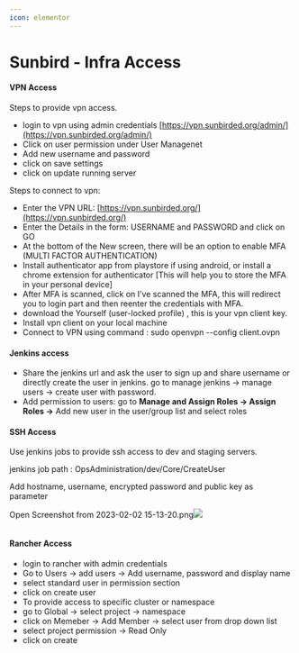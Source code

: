 ```yaml
---
icon: elementor
---
```


# Sunbird - Infra Access

#### VPN Access <a href="#vpn-access" id="vpn-access"></a>

Steps to provide vpn access.

* login to vpn using admin credentials [https://vpn.sunbirded.org/admin/](https://vpn.sunbirded.org/admin/)
* Click on user permission under User Managenet
* Add new username and password
* click on save settings
* click on update running server

Steps to connect to vpn:

* Enter the VPN URL: [https://vpn.sunbirded.org/](https://vpn.sunbirded.org/)
* Enter the Details in the form: USERNAME and PASSWORD and click on GO&#x20;
* At the bottom of the New screen, there will be an option to enable MFA (MULTI FACTOR AUTHENTICATION)&#x20;
* Install authenticator app from playstore if using android, or install a chrome extension for authenticator \[This will help you to store the MFA in your personal device]&#x20;
* After MFA is scanned, click on I’ve scanned the MFA, this will redirect you to login part and then reenter the credentials with MFA.
* download the Yourself (user-locked profile) , this is your vpn client key.
* Install vpn client on your local machine
* Connect to VPN using command : sudo openvpn --config client.ovpn

#### Jenkins access <a href="#jenkins-access" id="jenkins-access"></a>

* Share the jenkins url and ask the user to sign up and share username or directly create the user in jenkins. go to manage jenkins → manage users → create user with password.
* Add permission to users: go to **Manage and Assign Roles → Assign Roles →** Add new user in the user/group list and select roles

#### SSH Access <a href="#ssh-access" id="ssh-access"></a>

Use jenkins jobs to provide ssh access to dev and staging servers.

jenkins job path : OpsAdministration/dev/Core/CreateUser

Add hostname, username, encrypted password and public key as parameter

Open Screenshot from 2023-02-02 15-13-20.png![](blob:https://project-sunbird.atlassian.net/87b54f54-4522-4d9d-ab8a-2c902d899005#media-blob-url=true\&id=09c88d8b-2379-48df-af12-418c8ee4176d\&collection=contentId-3278438471\&contextId=3278438471\&mimeType=image%2Fpng\&name=Screenshot%20from%202023-02-02%2015-13-20.png\&size=107611\&width=1506\&height=790\&alt=)

<figure><img src="../../../../../../.gitbook/assets/Screenshot from 2023-02-02 15-13-20.png" alt=""><figcaption></figcaption></figure>

#### Rancher Access <a href="#rancher-access" id="rancher-access"></a>

* login to rancher with admin credentials
* Go to Users → add users → Add username, password and display name
* select standard user in permission section
* click on create user
* To provide access to specific cluster or namespace
* go to Global → select project → namespace
* click on Memeber → Add Member → select user from drop down list
* select project permission → Read Only
* click on create
